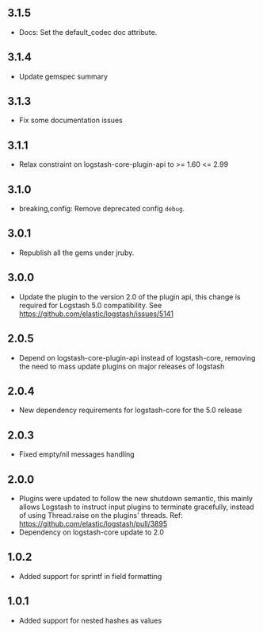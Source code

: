## 3.1.5
  - Docs: Set the default_codec doc attribute.

## 3.1.4
  - Update gemspec summary

## 3.1.3
  - Fix some documentation issues

## 3.1.1
  - Relax constraint on logstash-core-plugin-api to >= 1.60 <= 2.99

## 3.1.0
 - breaking,config: Remove deprecated config `debug`.

## 3.0.1
 - Republish all the gems under jruby.

## 3.0.0
 - Update the plugin to the version 2.0 of the plugin api, this change is required for Logstash 5.0 compatibility. See https://github.com/elastic/logstash/issues/5141

## 2.0.5
 - Depend on logstash-core-plugin-api instead of logstash-core, removing the need to mass update plugins on major releases of logstash

## 2.0.4
 - New dependency requirements for logstash-core for the 5.0 release

## 2.0.3
 - Fixed empty/nil messages handling

## 2.0.0
 - Plugins were updated to follow the new shutdown semantic, this mainly allows Logstash to instruct input plugins to terminate gracefully,
   instead of using Thread.raise on the plugins' threads. Ref: https://github.com/elastic/logstash/pull/3895
 - Dependency on logstash-core update to 2.0

## 1.0.2
 - Added support for sprintf in field formatting

## 1.0.1
 - Added support for nested hashes as values
 